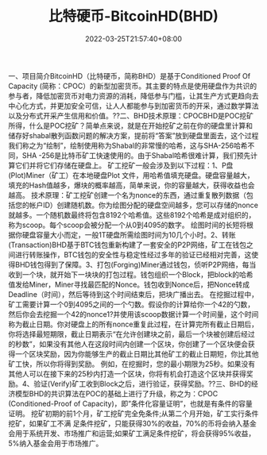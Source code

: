 ﻿---
weight: 
title: "比特硬币-BitcoinHD(BHD)"
description: "BitcoinHD（比特硬币，简称BHD）是基于Conditioned Proof Of Capacity (简称：CPOC）的新型加密货币"
date: 2022-03-25T21:57:40+08:00
lastmod: 2022-03-25T16:45:40+08:00
draft: false
authors: ["Metabd"]
featuredImage: "biteyingbi-bitcoinhdbhd.png"
link: ""
tags: ["数字代币","比特硬币-BitcoinHD(BHD)"]
categories: ["navigation"]
navigation: ["数字代币"]
lightgallery: true
toc: true
pinned: false
recommend: false
recommend1: false
---
一、项目简介BitcoinHD（比特硬币，简称BHD）是基于Conditioned Proof Of Capacity (简称：CPOC）的新型加密货币。其主要的特点是使用硬盘作为共识的参与者，降低加密货币对电力资源的消耗，降低参与门槛，让其生产方式更趋向去中心化方式，并更加安全可信，让人人都能参与到加密货币的开采，通过数学算法以及分布式开采产生信用和价值。??二、BHD技术原理：CPOCBHD是POC挖矿所得，什么是POC挖矿？简单点来说，就是在开始挖矿之前在你的硬盘里计算和储存好shabal散列函数问题的解决方案，提前将“答案”放到硬盘里面去，这个过程我们称之为“绘制”，绘制使用称为Shabal的非常慢的哈希，这与SHA-256哈希不同，SHA -256是比特币矿工快速使用的。由于Shabal哈希很难计算，我们预先计算它们并将它们存储在硬盘上。
矿工挖矿一般会涉及到以下过程：1、P盘(Plot)Miner（矿工）在本地硬盘Plot 文件，用哈希值填充硬盘。硬盘容量越大，填充的Hash值越多，爆块的概率越高，简单来说，你的容量越大，获得收益也会越高。
技术原理：矿工挖矿创建一个名为nonce的东西，通过重复散列数据（包括您的帐户ID）创建随机数。你为绘图分配的硬盘空间越多，您可以存储的nonce就越多。一个随机数最终将包含8192个哈希值。这些8192个哈希是成对组织的，称为scoop。每个scoop会被分配一个从0到4095的数字。
绘图时间的长短将根据你硬盘容量大小而定，一般1T硬盘所需绘图时间为10几个小时。2、转账(Transaction)BHD基于BTC钱包重新构建了一套安全的P2P网络，矿工在钱包之间进行转账操作，BTC钱包的安全性与稳定性经过多年的验证已经相对完善，这使得BHD钱包得到了保障。3、打包(Forging)Miner通过钱包，侦听P2P网络，每当收到一个块，就开始下一块块的打包过程。钱包组织一个Block，把block的哈希值发给Miner，Miner寻找最匹配的Nonce。钱包收到Nonce后，把Nonce转成Deadline（时间），然后等待到这个时间结束后，把块广播出去。
在挖掘过程中，矿工需要计算一个0到4095之间的一个勺数。假设你的计算给你一个42的勺数，然后你会去挖掘一个42的nonce1?并使用该scoop数据计算一个时间量，这个时间称为截止日期。你对硬盘上的所有nonce重复此过程，在计算完所有截止日期后，你将选择最短期限，截止日期表示“在允许创建块之前，最后一个块被创建后经过的秒数”，如果没有其他人在这段时间内创建一个区块，你创建了一个区块便会获得一个区块奖励，因为你能够生产的截止日期比其他矿工的截止日期短，你比其他矿工快，所以你将得到奖励。
例如，在挖掘时，您的最小期限为25秒。如果没有其他人可以在接下来的25秒内打造一个区块，你将有机会打造这个区块并获得奖励。4、验证(Verify)矿工收到Block之后，进行验证，获得奖励。??三、BHD的经济模型BHD的共识算法在POC的基础上进行了升级，称之为：CPOC (Conditioned-Proof of Capacity)，即”条件化容量证明”，也就是有条件的容量证明。
挖矿初期的前1个月，矿工挖矿完全免条件;从第二个月开始，矿工实行条件挖矿，如果矿工不满 足条件挖矿，只能获得30%的收益，70%的币将会纳入基金会用于系统开发、市场推广和运营;如果矿工满足条件挖矿，将会获得95%收益，5%纳入基金会用于市场推广。
